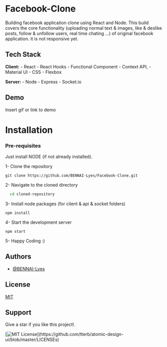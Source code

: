 
# Facebook-Clone

Building facebook application clone using React and Node. This build covers the core functionality (uploading normal text & images, like & deslike posts, follow & unfollow users, real time chating ...) of original facebook application. it is not responsive yet.

## Tech Stack

**Client:** 
    - React
    - React Hooks
    - Functional Component
    - Context API,
    - Material UI
    - CSS
    - Flexbox

**Server:** 
    - Node
    - Express
    - Socket.io


## Demo

Insert gif or link to demo




# Installation
### Pre-requisites 
 Just install NODE (if not already installed).

 1- Clone the repository
 ```
 git clone https://github.com/BENNAI-Lyes/Facebook-Clone.git
 ```
 2- Navigate to the cloned directory

```bash
  cd cloned-repository
```
3- Install node packages (for cilent & api & socket folders)
```
npm install 
```
4- Start the development server
```
npm start
```
5- Happy Coding :)
## Authors

- [@BENNAI-Lyes](https://github.com/BENNAI-Lyes)


## License

[MIT](https://choosealicense.com/licenses/mit/)


## Support

Give a star if you like this project!.


[![MIT License](https://img.shields.io/apm/l/atomic-design-ui.svg?)](https://github.com/tterb/atomic-design-ui/blob/master/LICENSEs)


